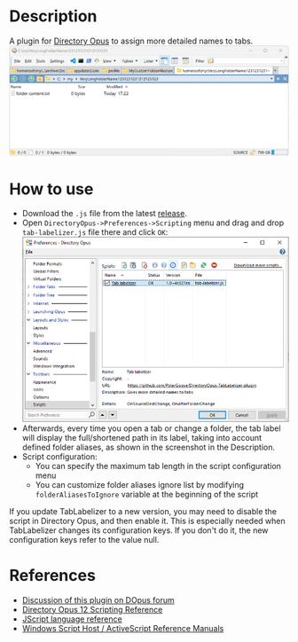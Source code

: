 # Description
A plugin for [Directory Opus](https://www.gpsoft.com.au/) to assign more detailed names to tabs.
![Example](docs/example-how-it-looks.png)

# How to use
* Download the `.js` file from the latest [release](https://github.com/PolarGoose/DirectoryOpus-TabLabelizer-plugin/releases).
* Open `DirectoryOpus->Preferences->Scripting` menu and drag and drop `tab-labelizer.js` file there and click `OK`:<br>
  ![preferences](docs/adding-script-via-preferences.png)
* Afterwards, every time you open a tab or change a folder, the tab label will display the full/shortened path in its label, taking into account defined folder aliases, as shown in the screenshot in the Description.
* Script configuration:
  * You can specify the maximum tab length in the script configuration menu
  * You can customize folder aliases ignore list by modifying `folderAliasesToIgnore` variable at the beginning of the script

If you update TabLabelizer to a new version, you may need to disable the script in Directory Opus, and then enable it. 
This is especially needed when TabLabelizer changes its configuration keys.
If you don't do it, the new configuration keys refer to the value null.


# References
* [Discussion of this plugin on DOpus forum](https://resource.dopus.com/t/tab-labelizer-plugin-to-assign-more-detailed-names-to-tabs/37275)
* [Directory Opus 12 Scripting Reference](https://www.gpsoft.com.au/help/opus12/index.html#!Documents/scriptingreference.htm)
* [JScript language reference](https://learn.microsoft.com/en-us/previous-versions/windows/internet-explorer/ie-developer/scripting-articles/yek4tbz0(v=vs.84))
* [Windows Script Host / ActiveScript Reference Manuals](https://resource.dopus.com/t/here-are-the-windows-script-host-activescript-reference-manuals/31193)
